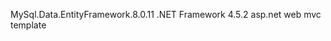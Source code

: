 MySql.Data.EntityFramework.8.0.11
.NET Framework 4.5.2
<connectionStrings>
<add name="sys_employeeEntities" connectionString="metadata=res://*/employee.csdl|res://*/employee.ssdl|res://*/employee.msl;provider=MySql.Data.MySqlClient;provider connection string=&quot;server=localhost;user id=root;password=123456;database=sys_employee;persistsecurityinfo=True&quot;" providerName="System.Data.EntityClient" />
</connectionStrings>
asp.net web mvc template